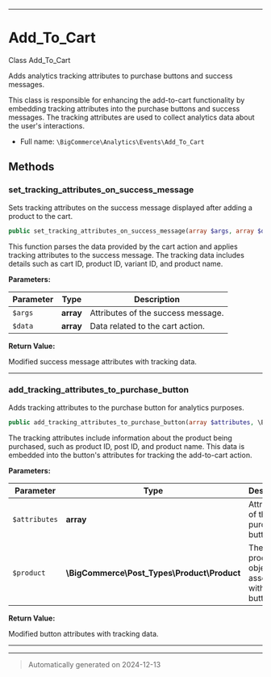 ***

# Add_To_Cart

Class Add_To_Cart

Adds analytics tracking attributes to purchase buttons and success messages.

This class is responsible for enhancing the add-to-cart functionality by embedding
tracking attributes into the purchase buttons and success messages. The tracking
attributes are used to collect analytics data about the user's interactions.

* Full name: `\BigCommerce\Analytics\Events\Add_To_Cart`




## Methods


### set_tracking_attributes_on_success_message

Sets tracking attributes on the success message displayed after adding a product to the cart.

```php
public set_tracking_attributes_on_success_message(array $args, array $data): array
```

This function parses the data provided by the cart action and applies tracking attributes
to the success message. The tracking data includes details such as cart ID, product ID,
variant ID, and product name.






**Parameters:**

| Parameter | Type | Description |
|-----------|------|-------------|
| `$args` | **array** | Attributes of the success message. |
| `$data` | **array** | Data related to the cart action. |


**Return Value:**

Modified success message attributes with tracking data.




***

### add_tracking_attributes_to_purchase_button

Adds tracking attributes to the purchase button for analytics purposes.

```php
public add_tracking_attributes_to_purchase_button(array $attributes, \BigCommerce\Post_Types\Product\Product $product): array
```

The tracking attributes include information about the product being purchased, such as
product ID, post ID, and product name. This data is embedded into the button's attributes
for tracking the add-to-cart action.






**Parameters:**

| Parameter | Type | Description |
|-----------|------|-------------|
| `$attributes` | **array** | Attributes of the purchase button. |
| `$product` | **\BigCommerce\Post_Types\Product\Product** | The product object associated with the button. |


**Return Value:**

Modified button attributes with tracking data.




***


***
> Automatically generated on 2024-12-13
